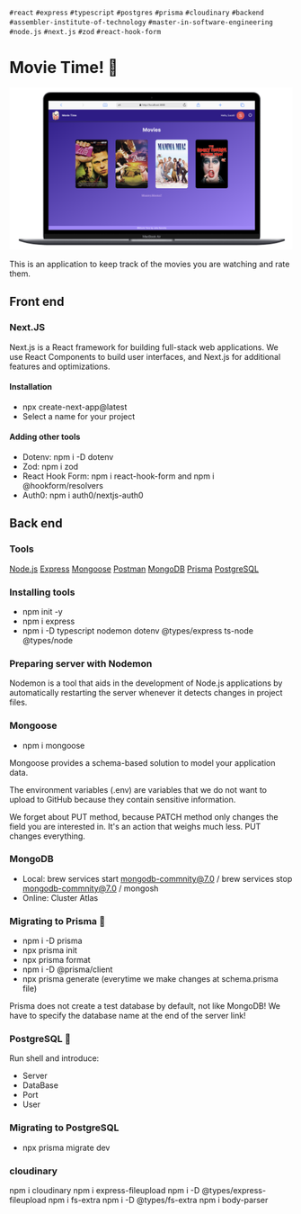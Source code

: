 `#react` `#express` `#typescript` `#postgres` `#prisma` `#cloudinary` `#backend` `#assembler-institute-of-technology` `#master-in-software-engineering` `#node.js` `#next.js` `#zod` `#react-hook-form`

# Movie Time! 🍿

![MovieTime](./assets/movietime-screenshot.png)

This is an application to keep track of the movies you are watching and rate them.

## Front end

### Next.JS

Next.js is a React framework for building full-stack web applications. We use React Components to build user interfaces, and Next.js for additional features and optimizations.

#### Installation

- npx create-next-app@latest
- Select a name for your project

#### Adding other tools

- Dotenv: npm i -D dotenv
- Zod: npm i zod
- React Hook Form: npm i react-hook-form and npm i @hookform/resolvers
- Auth0: npm i auth0/nextjs-auth0

## Back end

### Tools

[Node.js](https://nodejs.org/en)
[Express](https://expressjs.com)
[Mongoose](https://mongoosejs.com/docs/index.html)
[Postman](https://www.postman.com)
[MongoDB](https://www.mongodb.com/es)
[Prisma](https://www.prisma.io)
[PostgreSQL](https://www.postgresql.org)

### Installing tools

- npm init -y
- npm i express
- npm i -D typescript nodemon dotenv @types/express ts-node @types/node

### Preparing server with Nodemon

Nodemon is a tool that aids in the development of Node.js applications by automatically restarting the server whenever it detects changes in project files.

### Mongoose

- npm i mongoose

Mongoose provides a schema-based solution to model your application data.

The environment variables (.env) are variables that we do not want to upload to GitHub because they contain sensitive information.

We forget about PUT method, because PATCH method only changes the field you are interested in. It's an action that weighs much less. PUT changes everything.

### MongoDB

- Local: brew services start mongodb-commnity@7.0 / brew services stop mongodb-commnity@7.0 / mongosh
- Online: Cluster Atlas

### Migrating to Prisma 🔼

- npm i -D prisma
- npx prisma init
- npx prisma format
- npm i -D @prisma/client
- npx prisma generate (everytime we make changes at schema.prisma file)

Prisma does not create a test database by default, not like MongoDB! We have to specify the database name at the end of the server link!

### PostgreSQL 🐘

Run shell and introduce:

- Server
- DataBase
- Port
- User

### Migrating to PostgreSQL

- npx prisma migrate dev

### cloudinary

npm i cloudinary
npm i express-fileupload
npm i -D @types/express-fileupload
npm i fs-extra
npm i -D @types/fs-extra
npm i body-parser
